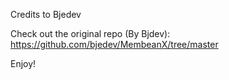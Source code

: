 Credits to Bjedev


Check out the original repo (By Bjdev): 
https://github.com/bjedev/MembeanX/tree/master


Enjoy!
